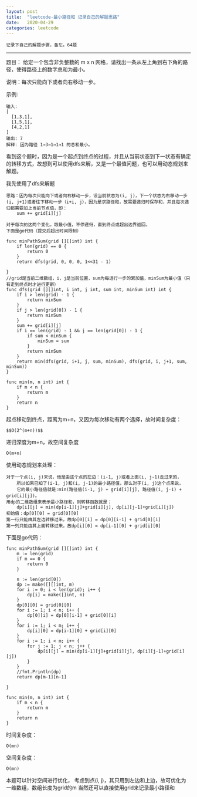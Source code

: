 ```yaml
---
layout: post
title:  "leetcode-最小路径和 记录自己的解题思路"
date:   2020-04-29
categories: leetcode
---
```


	记录下自己的解题步骤，备忘。64题
	
<!--more-->


----------------

题目：
给定一个包含非负整数的 m x n 网格，请找出一条从左上角到右下角的路径，使得路径上的数字总和为最小。

说明：每次只能向下或者向右移动一步。

示例:
	

    输入:
	[
	  [1,3,1],
	  [1,5,1],
	  [4,2,1]
	]
	输出: 7
	解释: 因为路径 1→3→1→1→1 的总和最小。
    

看到这个题时，因为是一个起点到终点的过程，并且从当前状态到下一状态有确定的转移方式，故想到可以使用dfs来解，又是一个最值问题，也可以用动态规划来解题。

我先使用了dfs来解题

	思路：因为每次只能向下或者向右移动一步，设当前状态为(i, j)，下一个状态为右移动一步(i, j+1)或者往下移动一步（i+i, j），因为是求路径和，故需要递归时保存和，并且每次递归都需要加上当前节点值，即：
		sum += grid[i][j]

	对于每次的这两个变化，取最小值，不停递归，直到终点或超出边界返回。
	下面是go代码（提交后超出时间限制）

```golang
func minPathSum(grid [][]int) int {
    if len(grid) == 0 {
        return 0
    }
    return dfs(grid, 0, 0, 0, 1<<31 - 1)

}
//grid是当前二维数组，i，j是当前位置，sum为每进行一步的累加值，minSum为最小值（只有走到终点时才进行更新）
func dfs(grid [][]int, i int, j int, sum int, minSum int) int {
    if i > len(grid) - 1 {
        return minSum
    }
    if j > len(grid[0]) - 1 {
        return minSum
    }
    sum += grid[i][j]
    if i == len(grid) - 1 && j == len(grid[0]) - 1 {
        if sum < minSum {
            minSum = sum
        }
        return minSum
    }
    return min(dfs(grid, i+1, j, sum, minSum), dfs(grid, i, j+1, sum, minSum))
}

func min(m, n int) int {
    if m < n {
        return m
    }
    return n
}

```
起点移动到终点，距离为m+n，又因为每次移动有两个选择，故时间复杂度：


	$$O(2^(m+n))$$

递归深度为m+n，故空间复杂度
	
	O(m+n)



使用动态规划来处理：

	对于一个点(i, j)来说，他是由这个点的左边：(i-1, j)或者上面(i, j-1)走过来的，
		所以如果已知了(i-1, j)和(i, j-1)的最小路径值，那么对于(i, j)这个点来说，
		它的最小路径值就是:min(路径值(i-1, j) + grid[i][j], 路径值(i, j-1) + grid[i][j])。
	用dp的二维数组来表示最小路径和，则转移函数就是：
		dp[i][j] = min(dp[i-1][j]+grid[i][j], dp[i][j-1]+grid[i][j])
    初始值：dp[0][0] = grid[0][0]
	第一行只能由其左边转移过来，故dp[0][i] = dp[0][i-1] + grid[0][i]
	第一列只能由其上面转移过来，故dp[i][0] = dp[i-1][0] + grid[i][0]
	
	
下面是go代码：


```golang
func minPathSum(grid [][]int) int {
    m := len(grid)
    if m == 0 {
        return 0
    }
    
    n := len(grid[0])
    dp := make([][]int, m)
    for i := 0; i < len(grid); i++ {
        dp[i] = make([]int, n)
    }
    dp[0][0] = grid[0][0]
    for i := 1; i < n; i++ {
        dp[0][i] = dp[0][i-1] + grid[0][i]
    }
    for i := 1; i < m; i++ {
        dp[i][0] = dp[i-1][0] + grid[i][0]
    }
    for i := 1; i < m; i++ {
        for j := 1; j < n; j++ {
            dp[i][j] = min(dp[i-1][j]+grid[i][j], dp[i][j-1]+grid[i][j])
        }
    }
    //fmt.Println(dp)
    return dp[m-1][n-1]

}

func min(m, n int) int {
    if m < n {
        return m
    }
    return n
}
```


时间复杂度：
	
	O(mn)

空间复杂度：

	O(mn)

本题可以针对空间进行优化，
考虑到点(i, j)，其只用到左边和上边，故可优化为一维数组，数组长度为grid的m
当然还可以直接使用grid来记录最小路径和